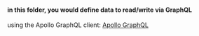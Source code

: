 #### in this folder, you would define data to read/write via GraphQL
using the Apollo GraphQL client:
[Apollo GraphQL](https://github.com/apollographql/apollo-android)
